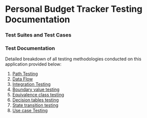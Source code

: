 # Personal Budget Tracker Testing Documentation

### Test Suites and Test Cases

### Test Documentation
Detailed breakdown of all testing methodologies conducted on this application provided below: 
1. [Path Testing](https://github.com/Ense-375/Ense-375/blob/main/Documents/TestDocs/Personal%20Budget%20tracker%20path%20Testing.pdf)
2. [Data Flow]()
3. [Integration Testing]()
4. [Boundary value testing ]()
5. [Equivalence class testing]()
6. [Decision tables testing]()
7. [State transition testing]()
8. [Use case Testing]()
